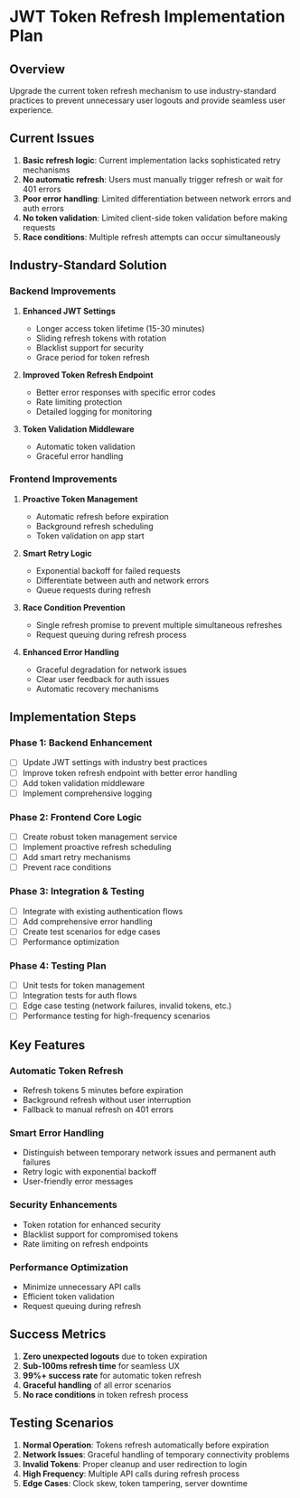 # JWT Token Refresh Implementation Plan

## Overview

Upgrade the current token refresh mechanism to use industry-standard practices to prevent unnecessary user logouts and provide seamless user experience.

## Current Issues

1. **Basic refresh logic**: Current implementation lacks sophisticated retry mechanisms
2. **No automatic refresh**: Users must manually trigger refresh or wait for 401 errors
3. **Poor error handling**: Limited differentiation between network errors and auth errors
4. **No token validation**: Limited client-side token validation before making requests
5. **Race conditions**: Multiple refresh attempts can occur simultaneously

## Industry-Standard Solution

### Backend Improvements

1. **Enhanced JWT Settings**

   - Longer access token lifetime (15-30 minutes)
   - Sliding refresh tokens with rotation
   - Blacklist support for security
   - Grace period for token refresh

2. **Improved Token Refresh Endpoint**

   - Better error responses with specific error codes
   - Rate limiting protection
   - Detailed logging for monitoring

3. **Token Validation Middleware**
   - Automatic token validation
   - Graceful error handling

### Frontend Improvements

1. **Proactive Token Management**

   - Automatic refresh before expiration
   - Background refresh scheduling
   - Token validation on app start

2. **Smart Retry Logic**

   - Exponential backoff for failed requests
   - Differentiate between auth and network errors
   - Queue requests during refresh

3. **Race Condition Prevention**

   - Single refresh promise to prevent multiple simultaneous refreshes
   - Request queuing during refresh process

4. **Enhanced Error Handling**
   - Graceful degradation for network issues
   - Clear user feedback for auth issues
   - Automatic recovery mechanisms

## Implementation Steps

### Phase 1: Backend Enhancement

- [ ] Update JWT settings with industry best practices
- [ ] Improve token refresh endpoint with better error handling
- [ ] Add token validation middleware
- [ ] Implement comprehensive logging

### Phase 2: Frontend Core Logic

- [ ] Create robust token management service
- [ ] Implement proactive refresh scheduling
- [ ] Add smart retry mechanisms
- [ ] Prevent race conditions

### Phase 3: Integration & Testing

- [ ] Integrate with existing authentication flows
- [ ] Add comprehensive error handling
- [ ] Create test scenarios for edge cases
- [ ] Performance optimization

### Phase 4: Testing Plan

- [ ] Unit tests for token management
- [ ] Integration tests for auth flows
- [ ] Edge case testing (network failures, invalid tokens, etc.)
- [ ] Performance testing for high-frequency scenarios

## Key Features

### Automatic Token Refresh

- Refresh tokens 5 minutes before expiration
- Background refresh without user interruption
- Fallback to manual refresh on 401 errors

### Smart Error Handling

- Distinguish between temporary network issues and permanent auth failures
- Retry logic with exponential backoff
- User-friendly error messages

### Security Enhancements

- Token rotation for enhanced security
- Blacklist support for compromised tokens
- Rate limiting on refresh endpoints

### Performance Optimization

- Minimize unnecessary API calls
- Efficient token validation
- Request queuing during refresh

## Success Metrics

1. **Zero unexpected logouts** due to token expiration
2. **Sub-100ms refresh time** for seamless UX
3. **99%+ success rate** for automatic token refresh
4. **Graceful handling** of all error scenarios
5. **No race conditions** in token refresh process

## Testing Scenarios

1. **Normal Operation**: Tokens refresh automatically before expiration
2. **Network Issues**: Graceful handling of temporary connectivity problems
3. **Invalid Tokens**: Proper cleanup and user redirection to login
4. **High Frequency**: Multiple API calls during refresh process
5. **Edge Cases**: Clock skew, token tampering, server downtime
